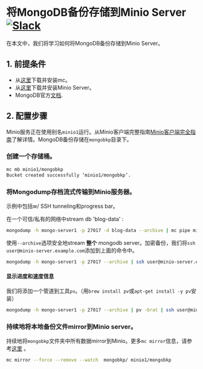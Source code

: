 # 将MongoDB备份存储到Minio Server [![Slack](https://slack.minio.io/slack?type=svg)](https://slack.minio.io)

在本文中，我们将学习如何将MongoDB备份存储到Minio Server。

## 1. 前提条件

* 从[这里](https://docs.minio.io/docs/minio-client-quickstart-guide)下载并安装mc。
* 从[这里](http://docs.minio.io/docs/minio-quickstart-guide)下载并安装Minio Server。
* MongoDB官方[文档](https://docs.mongodb.com/).

## 2. 配置步骤

Minio服务正在使用别名``minio1``运行。从Minio客户端完整指南[Minio客户端完全指南](https://docs.minio.io/docs/minio-client-complete-guide)了解详情。MongoDB备份存储在``mongobkp``目录下。

### 创建一个存储桶。

```sh
mc mb minio1/mongobkp
Bucket created successfully ‘minio1/mongobkp’.
```

### 将Mongodump存档流式传输到Minio服务器。

示例中包括w/ SSH tunneling和progress bar。

在一个可信/私有的网络中stream db 'blog-data' :

```sh
mongodump -h mongo-server1 -p 27017 -d blog-data --archive | mc pipe minio1/mongobkp/backups/mongo-blog-data-`date +%Y-%m-%d`.archive
```

使用`--archive`选项安全地stream **整个** mongodb server。加密备份，我们将`ssh user@minio-server.example.com`添加到上面的命令中。

```sh
mongodump -h mongo-server1 -p 27017 --archive | ssh user@minio-server.example.com mc pipe minio1/mongobkp/full-db-`date +%Y-%m-%d`.archive
```

#### 显示进度和速度信息

我们将添加一个管道到工具`pv`。（用`brew install pv`或`apt-get install -y pv`安装）

```sh
mongodump -h mongo-server1 -p 27017 --archive | pv -brat | ssh user@minio-server.example.com mc pipe minio1/mongobkp/full-db-`date +%Y-%m-%d`.archive
```

### 持续地将本地备份文件mirror到Minio server。

持续地将``mongobkp``文件夹中所有数据mirror到Minio。更多``mc mirror``信息，请参考[这里](https://docs.minio.io/docs/minio-client-complete-guide#mirror) 。

```sh
mc mirror --force --remove --watch  mongobkp/ minio1/mongobkp
```

